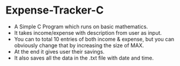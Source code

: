 # Expense-Tracker-C

- A Simple C Program which runs on basic mathematics.
- It takes income/expense with description from user as input.
- You can to total 10 entries of both income & expense, but you can obviously change that by increasing the size of MAX.
- At the end it gives user their savings.
- It also saves all the data in the .txt file with date and time.
